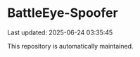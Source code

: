 # BattleEye-Spoofer

Last updated: 2025-06-24 03:35:45

This repository is automatically maintained.

